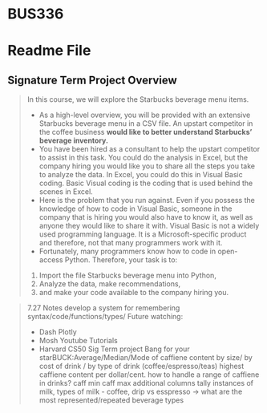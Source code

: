 # BUS336

# Readme File
## Signature Term Project Overview
>In this course, we will explore the Starbucks beverage menu items. 
>* As a high-level overview, you will be provided with an extensive Starbucks beverage menu in a CSV file. An upstart competitor in the coffee business **would like to better understand Starbucks’ beverage inventory.**
>* You have been hired as a consultant to help the upstart competitor to assist in this task. You could do the analysis in Excel, but the company hiring you would like you to share all the steps you take to analyze the data. In Excel, you could do this in Visual Basic coding. Basic Visual coding is the coding that is used behind the scenes in Excel. 
>* Here is the problem that you run against. Even if you possess the knowledge of how to code in Visual Basic, someone in the company that is hiring you would also have to know it, as well as anyone they would like to share it with. Visual Basic is not a widely used programming language. It is a Microsoft-specific product and therefore, not that many programmers work with it.
>* Fortunately, many programmers know how to code in open-access Python. Therefore, your task is to:
>1. Import the file Starbucks beverage menu into Python,
>2. Analyze the data, make recommendations,
>3. and make your code available to the company hiring you.

>7.27 Notes
>develop a system for remembering syntax/code/functions/types/
>Future watching:
>* Dash Plotly
>* Mosh Youtube Tutorials
>* Harvard CS50
> Sig Term project
> Bang for your starBUCK:Average/Median/Mode of caffiene content by size/ by cost of drink / by type of drink (coffee/espresso/teas)
>  highest caffiene content per dollar/cent. 
> how to handle a range of caffiene in drinks? caff min caff max additional columns
>  tally instances of milk, types of milk - coffee, drip vs esspresso -> what are the most represented/repeated beverage types
